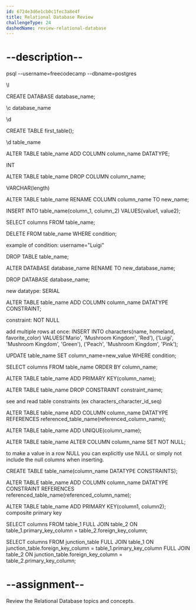 ```yaml
---
id: 6724e3d6e1cb0c1fec3a8e4f
title: Relational Database Review
challengeType: 24
dashedName: review-relational-database
---
```


# --description--

psql --username=freecodecamp --dbname=postgres

\l

CREATE DATABASE database_name;

\c database_name

\d

CREATE TABLE first_table();

\d table_name

ALTER TABLE table_name ADD COLUMN column_name DATATYPE;

INT

ALTER TABLE table_name DROP COLUMN column_name;

VARCHAR(length)

ALTER TABLE table_name RENAME COLUMN column_name TO new_name;

INSERT INTO table_name(column_1, column_2) VALUES(value1, value2);

SELECT columns FROM table_name;

DELETE FROM table_name WHERE condition;

example of condition: username="Luigi"

DROP TABLE table_name;

ALTER DATABASE database_name RENAME TO new_database_name;

DROP DATABASE database_name;

new datatype: SERIAL

ALTER TABLE table_name ADD COLUMN column_name DATATYPE CONSTRAINT;

constraint: NOT NULL

add multiple rows at once: INSERT INTO characters(name, homeland, favorite_color)
VALUES('Mario', 'Mushroom Kingdom', 'Red'),
('Luigi', 'Mushroom Kingdom', 'Green'),
('Peach', 'Mushroom Kingdom', 'Pink');

UPDATE table_name SET column_name=new_value WHERE condition;

SELECT columns FROM table_name ORDER BY column_name;

ALTER TABLE table_name ADD PRIMARY KEY(column_name);

ALTER TABLE table_name DROP CONSTRAINT constraint_name;

see and read table constraints (ex characters_character_id_seq)

ALTER TABLE table_name ADD COLUMN column_name DATATYPE REFERENCES referenced_table_name(referenced_column_name);

ALTER TABLE table_name ADD UNIQUE(column_name);

ALTER TABLE table_name ALTER COLUMN column_name SET NOT NULL;

to make a value in a row NULL you can explicitly use NULL or simply not include the null columns when inserting.

CREATE TABLE table_name(column_name DATATYPE CONSTRAINTS);

ALTER TABLE table_name ADD COLUMN column_name DATATYPE CONSTRAINT REFERENCES referenced_table_name(referenced_column_name);

ALTER TABLE table_name ADD PRIMARY KEY(column1, column2); composite primary key

SELECT columns FROM table_1 FULL JOIN table_2 ON table_1.primary_key_column = table_2.foreign_key_column;

SELECT columns FROM junction_table
FULL JOIN table_1 ON junction_table.foreign_key_column = table_1.primary_key_column
FULL JOIN table_2 ON junction_table.foreign_key_column = table_2.primary_key_column;

# --assignment--

Review the Relational Database topics and concepts.
